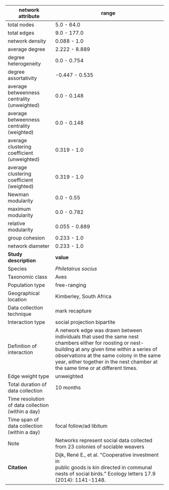 network attribute|range
---|---
total nodes|5.0 - 64.0
total edges|9.0 - 177.0
network density|0.088 - 1.0
average degree|2.222 - 8.889
degree heterogeneity|0.0 - 0.754
degree assortativity|-0.447 - 0.535
average betweenness centrality (unweighted)|0.0 - 0.148
average betweenness centrality (weighted)|0.0 - 0.148
average clustering coefficient (unweighted)|0.319 - 1.0
average clustering coefficient (weighted)|0.319 - 1.0
Newman modularity|0.0 - 0.55
maximum modularity|0.0 - 0.782
relative modularity|0.055 - 0.889
group cohesion|0.233 - 1.0
network diameter|0.233 - 1.0
**Study description**|**value**
Species|*Philetairus socius*
Taxonomic class|Aves
Population type|free-ranging
Geographical location|Kimberley, South Africa
Data collection technique|mark recapture
Interaction type|social projection bipartite
Definition of interaction|A network edge was drawn between individuals that used the same nest chambers either for roosting or nest-building at any given time within a series of observations at the same colony in the same year, either together in the nest chamber at the same time or at different times.
Edge weight type|unweighted
Total duration of data collection|10 months
Time resolution of data collection (within a day)|
Time span of data collection (within a day)|focal follow/ad libitum
Note|Networks represent social data collected from 23 colonies of sociable weavers
**Citation** | Dijk, René E., et al. "Cooperative investment in <br> public goods is kin directed in communal <br> nests of social birds." Ecology letters 17.9 <br> (2014): 1141-1148.